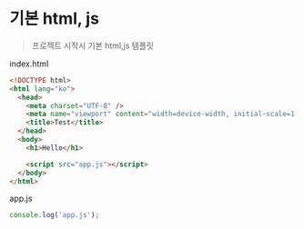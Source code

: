 # 기본 html, js

> 프로젝트 시작시 기본 html,js 템플릿

index.html

```html
<!DOCTYPE html>
<html lang="ko">
  <head>
    <meta charset="UTF-8" />
    <meta name="viewport" content="width=device-width, initial-scale=1.0" />
    <title>Test</title>
  </head>
  <body>
    <h1>Hello</h1>

    <script src="app.js"></script>
  </body>
</html>
```

app.js

```js
console.log('app.js');
```
